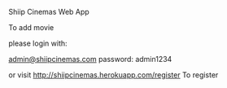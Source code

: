 Shiip Cinemas Web App

To add movie

please login with:

admin@shiipcinemas.com
password: admin1234

or visit http://shiipcinemas.herokuapp.com/register
To register
